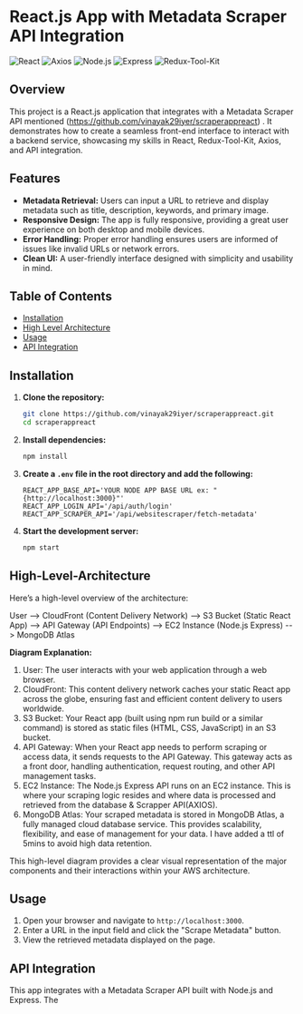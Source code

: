 # React.js App with Metadata Scraper API Integration

![React](https://img.shields.io/badge/React-20232A?style=for-the-badge&logo=react&logoColor=61DAFB)
![Axios](https://img.shields.io/badge/Axios-671DDF?style=for-the-badge&logo=axios&logoColor=white)
![Node.js](https://img.shields.io/badge/Node.js-339933?style=for-the-badge&logo=nodedotjs&logoColor=white)
![Express](https://img.shields.io/badge/Express-000000?style=for-the-badge&logo=express&logoColor=white)
![Redux-Tool-Kit](https://img.shields.io/badge/redux-%23593d88.svg?style=for-the-badge&logo=redux&logoColor=white)

## Overview

This project is a React.js application that integrates with a Metadata Scraper API mentioned (https://github.com/vinayak29iyer/scraperappreact) . It demonstrates how to create a seamless front-end interface to interact with a backend service, showcasing my skills in React, Redux-Tool-Kit, Axios, and API integration.

## Features

- **Metadata Retrieval:** Users can input a URL to retrieve and display metadata such as title, description, keywords, and primary image.
- **Responsive Design:** The app is fully responsive, providing a great user experience on both desktop and mobile devices.
- **Error Handling:** Proper error handling ensures users are informed of issues like invalid URLs or network errors.
- **Clean UI:** A user-friendly interface designed with simplicity and usability in mind.

## Table of Contents

- [Installation](#installation)
- [High Level Architecture](#High-Level-Architecture)
- [Usage](#usage)
- [API Integration](#api-integration)

## Installation

1. **Clone the repository:**

    ```bash
    git clone https://github.com/vinayak29iyer/scraperappreact.git
    cd scraperappreact
    ```

2. **Install dependencies:**

    ```bash
    npm install
    ```

3. **Create a `.env` file in the root directory and add the following:**

    ```env
    REACT_APP_BASE_API='YOUR NODE APP BASE URL ex: "{http://localhost:3000}"'
    REACT_APP_LOGIN_API='/api/auth/login'
    REACT_APP_SCRAPER_API='/api/websitescraper/fetch-metadata'
    ```

4. **Start the development server:**

    ```bash
    npm start
    ```

## High-Level-Architecture
Here’s a high-level overview of the architecture:

User --> CloudFront (Content Delivery Network) --> S3 Bucket (Static React App) --> API Gateway (API Endpoints) --> EC2 Instance (Node.js Express) --> MongoDB Atlas


 **Diagram Explanation:**
1. User: The user interacts with your web application through a web browser.
2. CloudFront: This content delivery network caches your static React app across the globe, ensuring fast and efficient content delivery to users worldwide.
3. S3 Bucket: Your React app (built using npm run build or a similar command) is stored as static files (HTML, CSS, JavaScript) in an S3 bucket.
4. API Gateway: When your React app needs to perform scraping or access data, it sends requests to the API Gateway. This gateway acts as a front door, handling authentication, request routing, and other API management tasks.
5. EC2 Instance: The Node.js Express API runs on an EC2 instance. This is where your scraping logic resides and where data is processed and retrieved from the database & Scrapper API(AXIOS).
6. MongoDB Atlas: Your scraped metadata is stored in MongoDB Atlas, a fully managed cloud database service. This provides scalability, flexibility, and ease of management for your data. I have added a ttl of 5mins to avoid high data retention.

This high-level diagram provides a clear visual representation of the major components and their interactions within your AWS architecture.

## Usage

1. Open your browser and navigate to `http://localhost:3000`.
2. Enter a URL in the input field and click the "Scrape Metadata" button.
3. View the retrieved metadata displayed on the page.

## API Integration

This app integrates with a Metadata Scraper API built with Node.js and Express. The 

